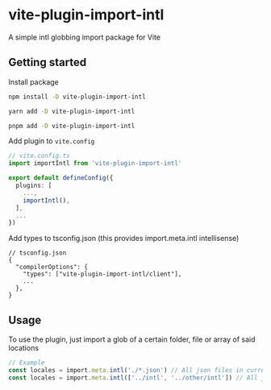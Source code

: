 # vite-plugin-import-intl
A simple intl globbing import package for Vite

## Getting started
Install package
```bash
npm install -D vite-plugin-import-intl
```
```bash
yarn add -D vite-plugin-import-intl
```
```bash
pnpm add -D vite-plugin-import-intl
```

Add plugin to `vite.config`
```ts
// vite.config.ts
import importIntl from 'vite-plugin-import-intl'

export default defineConfig({
  plugins: [
    ...,
    importIntl(),
  ],
  ...
})

```
Add types to tsconfig.json (this provides import.meta.intl intellisense)
```jsonc
// tsconfig.json
{
  "compilerOptions": {
    "types": ["vite-plugin-import-intl/client"],
    ...
  },
}
```

## Usage
To use the plugin, just import a glob of a certain folder, file or array of said locations
```ts
// Example
const locales = import.meta.intl('./*.json') // All json files in current folder
const locales = import.meta.intl(['../intl', '../other/intl']) // All json files in the intl and other/intl folder one directory up
```